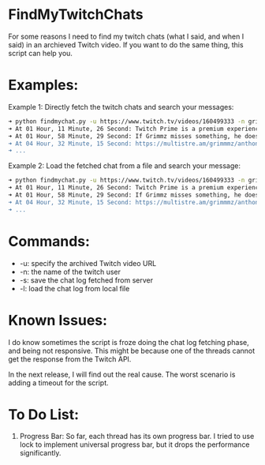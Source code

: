# FindMyTwitchChats

For some reasons I need to find my twitch chats (what I said, and when I said) in an archieved Twitch video.
If you want to do the same thing, this script can help you.

# Examples:

Example 1: Directly fetch the twitch chats and search your messages:
```bash
➜ python findmychat.py -u https://www.twitch.tv/videos/160499333 -n grimlinzbot -s grimmmz
➜ At 01 Hour, 11 Minute, 26 Second: Twitch Prime is a premium experience on Twitch that is included with an Amazon Prime membership. ➜ A FREE CHANNEL SUBSCRIPTION EVERY 30 DAYS TO BE USED ON ANY PARTNERED CHANNEL, ad-free viewing on Twitch, exclusive emotes, and chat badge.
➜ At 01 Hour, 58 Minute, 29 Second: If Grimmz misses something, he doesn't use chat to go back for it
➜ At 04 Hour, 32 Minute, 15 Second: https://multistre.am/grimmmz/anthony_kongphan/layout3/
➜ ...
```

Example 2: Load the fetched chat from a file and search your message:
```bash
➜ python findmychat.py -u https://www.twitch.tv/videos/160499333 -n grimlinzbot -l grimmmz
➜ At 01 Hour, 11 Minute, 26 Second: Twitch Prime is a premium experience on Twitch that is included with an Amazon Prime membership. ➜ A FREE CHANNEL SUBSCRIPTION EVERY 30 DAYS TO BE USED ON ANY PARTNERED CHANNEL, ad-free viewing on Twitch, exclusive emotes, and chat badge.
➜ At 01 Hour, 58 Minute, 29 Second: If Grimmz misses something, he doesn't use chat to go back for it
➜ At 04 Hour, 32 Minute, 15 Second: https://multistre.am/grimmmz/anthony_kongphan/layout3/
➜ ...
```

# Commands:
* -u: specify the archived Twitch video URL
* -n: the name of the twitch user
* -s: save the chat log fetched from server
* -l: load the chat log from local file

# Known Issues:

I do know sometimes the script is froze doing the chat log fetching phase, and being not responsive.
This might be because one of the threads cannot get the response from the Twitch API.

In the next release, I will find out the real cause. The worst scenario is adding a timeout for the script.

# To Do List:

1. Progress Bar:
So far, each thread has its own progress bar. I tried to use lock to implement universal progress bar, but 
it drops the performance significantly.
